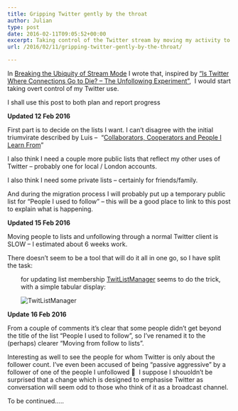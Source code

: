 ```yaml
---
title: Gripping Twitter gently by the throat
author: Julian
type: post
date: 2016-02-11T09:05:52+00:00
excerpt: Taking control of the Twitter stream by moving my activity to lists... (in progress)
url: /2016/02/11/gripping-twitter-gently-by-the-throat/

---
```

In <a href="https://www.synesthesia.co.uk/2016/02/11/breaking-the-ubiquity-of-stream-mode/" target="_blank">Breaking the Ubiquity of Stream&nbsp;Mode</a> I wrote that, inspired by <a href="https://www.elsua.net/2015/09/23/is-twitter-where-connections-go-to-die-the-unfollowing-experiment/" target="_blank">&#8220;Is Twitter Where Connections Go to Die? – The Unfollowing Experiment&#8221;</a>, &nbsp;I would start taking overt control of my Twitter use.

I shall use this post to both plan and report progress

**Updated 12 Feb 2016**

First part is to decide on the lists I want. I can&#8217;t disagree with the initial triumvirate described by Luis &#8211; &nbsp;&#8220;<a href="https://www.elsua.net/2015/09/24/collaborators-cooperators-and-people-i-learn-from/" target="_blank">Collaborators, Cooperators and People I Learn From</a>&#8221;

I also think I need a couple more public lists that reflect my other uses of Twitter &#8211; probably one for local / London accounts.

I also think I need some private lists &#8211; certainly for friends/family.

And during the migration process I will probably put up a temporary public list for &#8220;People I used to follow&#8221; &#8211; this will be a good place to link to this post to explain what is happening.

**Updated 15 Feb 2016**

Moving people to lists and unfollowing through a normal Twitter client is SLOW &#8211; I estimated about 6 weeks work.

There doesn&#8217;t seem to be a tool that will do it all in one go, so I have split the task:

<p style="padding-left: 30px;">
  for updating list membership <a href="https://twitlistmanager.com/">TwitListManager</a>&nbsp;seems to do the trick, with a simple tabular display:
</p>

<p style="padding-left: 30px;">
  <img class="alignnone size-medium wp-image-96779" src="https://www.synesthesia.co.uk/wp/wp-content/uploads/2016/02/twitlistmanager-300x196.png" alt="TwitListManager" srcset="https://www.synesthesia.co.uk/wp-content/uploads/2016/02/twitlistmanager-300x196.png 300w, https://www.synesthesia.co.uk/wp-content/uploads/2016/02/twitlistmanager-768x501.png 768w, https://www.synesthesia.co.uk/wp-content/uploads/2016/02/twitlistmanager.png 938w" sizes="(max-width: 300px) 100vw, 300px" />
</p>

<p style="padding-left: 30px;">
  <p>
    <b>Update 16 Feb 2016</b>
  </p>
  
  <p>
    From a couple of comments it&#8217;s clear that some people didn&#8217;t get beyond the title of the list &#8220;People I used to follow&#8221;, so I&#8217;ve renamed it to the (perhaps) clearer &#8220;Moving from follow to lists&#8221;.
  </p>
  
  <p>
    Interesting as well to see the people for whom Twitter is only about the follower count. I&#8217;ve even been accused of being &#8220;passive aggressive&#8221; by a follower of one of the people I unfollowed 🙂 &nbsp;I suppose I shouoldn&#8217;t be surprised that a change which is designed to emphasise Twitter as conversation will seem odd to those who think of it as a broadcast channel.
  </p>
  
  <p>
    To be continued&#8230;..
  </p>